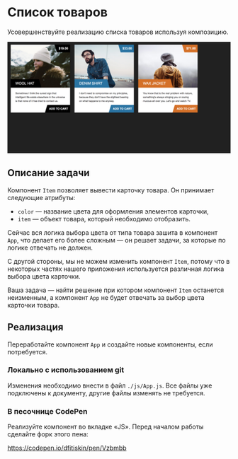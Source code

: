 Список товаров
===

Усовершенствуйте реализацию списка товаров используя композицию.

![Список товаров](./res/preview.png)

## Описание задачи

Компонент `Item` позволяет вывести карточку товара. Он принимает следующие атрибуты:
- `color` — название цвета для оформления элементов карточки,
- `item` — объект товара, который необходимо отобразить.

Сейчас вся логика выбора цвета от типа товара зашита в компонент `App`, что делает его более сложным — он решает задачи, за которые по логике отвечать не должен.

С другой стороны, мы не можем изменить компонент `Item`, потому что в некоторых частях нашего приложения используется различная логика выбора цвета карточки.

Ваша задача — найти решение при котором компонент `Item` останется неизменным, а компонент `App` не будет отвечать за выбор цвета карточки товара.

## Реализация

Переработайте компонент `App` и создайте новые компоненты, если потребуется.

### Локально с использованием git

Изменения необходимо внести в файл `./js/App.js`. Все файлы уже подключены к документу, другие файлы изменять не требуется.

### В песочнице CodePen

Реализуйте компонент во вкладке «JS». Перед началом работы сделайте форк этого пена:

https://codepen.io/dfitiskin/pen/Vzbmbb
